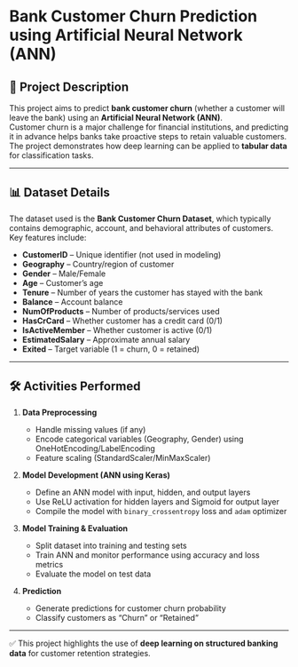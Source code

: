 # Bank Customer Churn Prediction using Artificial Neural Network (ANN)

## 📌 Project Description
This project aims to predict **bank customer churn** (whether a customer will leave the bank) using an **Artificial Neural Network (ANN)**.  
Customer churn is a major challenge for financial institutions, and predicting it in advance helps banks take proactive steps to retain valuable customers.  
The project demonstrates how deep learning can be applied to **tabular data** for classification tasks.  

---

## 📊 Dataset Details
The dataset used is the **Bank Customer Churn Dataset**, which typically contains demographic, account, and behavioral attributes of customers.  
Key features include:  
- **CustomerID** – Unique identifier (not used in modeling)  
- **Geography** – Country/region of customer  
- **Gender** – Male/Female  
- **Age** – Customer’s age  
- **Tenure** – Number of years the customer has stayed with the bank  
- **Balance** – Account balance  
- **NumOfProducts** – Number of products/services used  
- **HasCrCard** – Whether customer has a credit card (0/1)  
- **IsActiveMember** – Whether customer is active (0/1)  
- **EstimatedSalary** – Approximate annual salary  
- **Exited** – Target variable (1 = churn, 0 = retained)  

---

## 🛠️ Activities Performed
1. **Data Preprocessing**  
   - Handle missing values (if any)  
   - Encode categorical variables (Geography, Gender) using OneHotEncoding/LabelEncoding  
   - Feature scaling (StandardScaler/MinMaxScaler)  

2. **Model Development (ANN using Keras)**  
   - Define an ANN model with input, hidden, and output layers  
   - Use ReLU activation for hidden layers and Sigmoid for output layer  
   - Compile the model with `binary_crossentropy` loss and `adam` optimizer  

3. **Model Training & Evaluation**  
   - Split dataset into training and testing sets  
   - Train ANN and monitor performance using accuracy and loss metrics  
   - Evaluate the model on test data  

4. **Prediction**  
   - Generate predictions for customer churn probability  
   - Classify customers as “Churn” or “Retained”  

---

✅ This project highlights the use of **deep learning on structured banking data** for customer retention strategies.  
